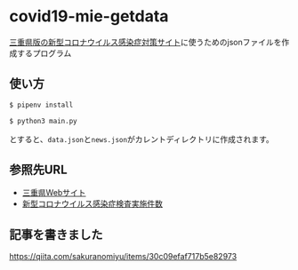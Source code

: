 # covid19-mie-getdata
[三重県版の新型コロナウイルス感染症対策サイト](https://github.com/FlexiblePrintedCircuits/covid19-mie)に使うためのjsonファイルを作成するプログラム

## 使い方
```bash
$ pipenv install

$ python3 main.py
```

とすると、`data.json`と`news.json`がカレントディレクトリに作成されます。


## 参照先URL
- [三重県Webサイト](https://www.pref.mie.lg.jp/index.shtm)
- [新型コロナウイルス感染症検査実施件数](https://www.pref.mie.lg.jp/YAKUMUS/HP/m0068000071_00005.htm)


## 記事を書きました
https://qiita.com/sakuranomiyu/items/30c09efaf717b5e82973
